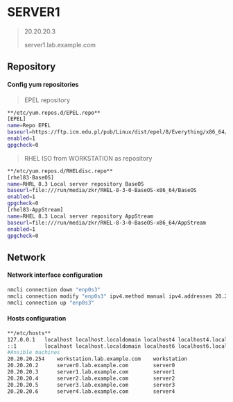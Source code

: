 # SERVER1

> 20.20.20.3
> 
> server1.lab.example.com
## Repository
#### Config yum repositories

> EPEL repository
````bash
**/etc/yum.repos.d/EPEL.repo**
[EPEL]
name=Repo EPEL
baseurl=https://ftp.icm.edu.pl/pub/Linux/dist/epel/8/Everything/x86_64/
enabled=1
gpgcheck=0
````
> RHEL ISO from WORKSTATION as repository
````bash
**/etc/yum.repos.d/RHELdisc.repo**
[rhel83-BaseOS]
name=RHRL 8.3 Local server repository BaseOS
baseurl=file:///run/media/zkr/RHEL-8-3-0-BaseOS-x86_64/BaseOS
enabled=1
gpgcheck=0
[rhel83-AppStream]
name=RHEL 8.3 Local server repository AppStream
baseurl=file:///run/media/zkr/RHEL-8-3-0-BaseOS-x86_64/AppStream
enabled=1
gpgcheck=0
````
## Network

#### Network interface configuration

````bash
nmcli connection down "enp0s3"
nmcli connection modify "enp0s3" ipv4.method manual ipv4.addresses 20.20.20.3/24 ipv4.dns 1.1.1.1 +ipv4.dns 1.0.0.1 connection.autoconnect yes
nmcli connection up "enp0s3"
````

#### Hosts configuration

````bash
**/etc/hosts**
127.0.0.1   localhost localhost.localdomain localhost4 localhost4.localdomain4
::1         localhost localhost.localdomain localhost6 localhost6.localdomain6
#Ansible machines
20.20.20.254    workstation.lab.example.com    workstation
20.20.20.2      server0.lab.example.com        server0
20.20.20.3      server1.lab.example.com        server1
20.20.20.4      server2.lab.example.com        server2
20.20.20.5      server3.lab.example.com        server3
20.20.20.6      server4.lab.example.com        server4
````
